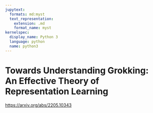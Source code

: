 ```yaml
---
jupytext:
  formats: md:myst
  text_representation:
    extension: .md
    format_name: myst
kernelspec:
  display_name: Python 3
  language: python
  name: python3
---
```


# Towards Understanding Grokking: An Effective Theory of Representation Learning

https://arxiv.org/abs/2205.10343
